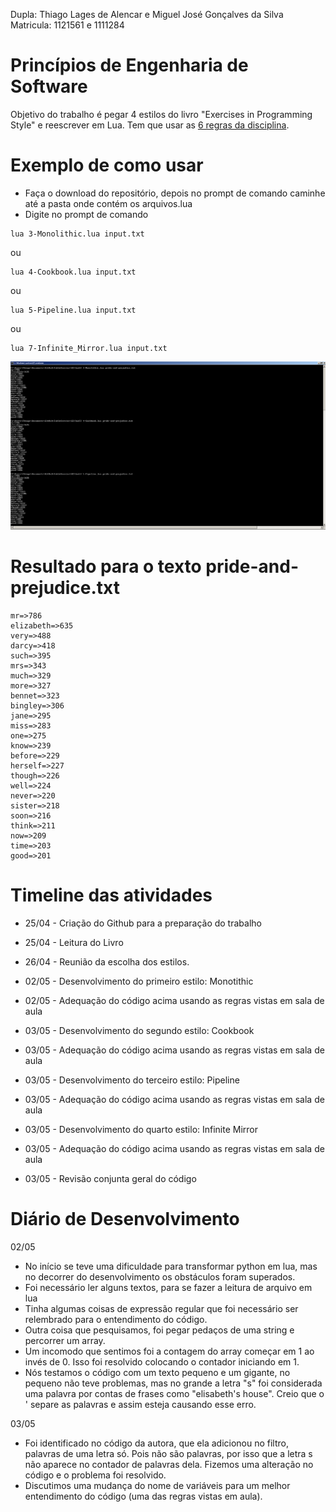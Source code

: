 Dupla: Thiago Lages de Alencar e Miguel José Gonçalves da Silva    
Matricula: 1121561 e 1111284

# Princípios de Engenharia de Software #
Objetivo do trabalho é pegar 4 estilos do livro "Exercises in Programming Style" e reescrever em Lua. Tem que usar as [6 regras da disciplina](https://pes2006.wordpress.com/2006/03/15/disciplina/ ).

# Exemplo de como usar #
* Faça o download do repositório, depois no prompt de comando caminhe até a pasta onde contém os arquivos.lua
* Digite no prompt de comando
```
lua 3-Monolithic.lua input.txt
```
ou
```
lua 4-Cookbook.lua input.txt
```
ou
```
lua 5-Pipeline.lua input.txt
```
ou
```
lua 7-Infinite_Mirror.lua input.txt
```

![Exemplo.png](Exemplo.png)

# Resultado para o texto pride-and-prejudice.txt #
```
mr=>786
elizabeth=>635
very=>488
darcy=>418
such=>395
mrs=>343
much=>329
more=>327
bennet=>323
bingley=>306
jane=>295
miss=>283
one=>275
know=>239
before=>229
herself=>227
though=>226
well=>224
never=>220
sister=>218
soon=>216
think=>211
now=>209
time=>203
good=>201
```

# Timeline das atividades #

* 25/04 - Criação do Github para a preparação do trabalho

* 25/04 - Leitura do Livro

* 26/04 - Reunião da escolha dos estilos.

* 02/05 - Desenvolvimento do primeiro estilo: Monotithic
* 02/05 - Adequação do código acima usando as regras vistas em sala de aula

* 03/05 - Desenvolvimento do segundo estilo: Cookbook
* 03/05 - Adequação do código acima usando as regras vistas em sala de aula

* 03/05 - Desenvolvimento do terceiro estilo: Pipeline
* 03/05 - Adequação do código acima usando as regras vistas em sala de aula

* 03/05 - Desenvolvimento do quarto estilo: Infinite Mirror
* 03/05 - Adequação do código acima usando as regras vistas em sala de aula

* 03/05 - Revisão conjunta geral do código

# Diário de Desenvolvimento #
02/05

- No início se teve uma dificuldade para transformar python em lua, mas no decorrer do desenvolvimento os obstáculos foram superados.
- Foi necessário ler alguns textos, para se fazer a leitura de arquivo em lua
- Tinha algumas coisas de expressão regular que foi necessário ser relembrado para o entendimento do código.
- Outra coisa que pesquisamos, foi pegar pedaços de uma string e percorrer um array.
- Um incomodo que sentimos foi a contagem do array começar em 1 ao invés de 0. Isso foi resolvido colocando o contador iniciando em 1.
- Nós testamos o código com um texto pequeno e um gigante, no pequeno não teve problemas, mas no grande a letra "s" foi considerada uma palavra por contas de frases como "elisabeth's house". Creio que o ' separe as palavras e assim esteja causando esse erro.

03/05
- Foi identificado no código da autora, que ela adicionou no filtro, palavras de uma letra só. Pois não são palavras, por isso que a letra s não aparece no contador de palavras dela. Fizemos uma alteração no código e o problema foi resolvido.
- Discutimos uma mudança do nome de variáveis para um melhor entendimento do código (uma das regras vistas em aula).
